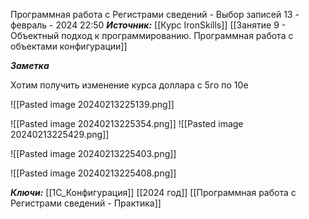 
Программная работа с Регистрами сведений - Выбор записей
 13 - февраль - 2024  22:50 
***Источник:***  [[Курс IronSkills]] [[Занятие 9 - Объектный подход к программированию. Программная работа с объектами конфигурации]]

***Заметка*** 

Хотим получить изменение курса доллара с 5го по 10е 

![[Pasted image 20240213225139.png]]


![[Pasted image 20240213225354.png]]
![[Pasted image 20240213225429.png]]

![[Pasted image 20240213225403.png]]

![[Pasted image 20240213225408.png]]


***Ключи:*** [[1С_Конфигурация]] [[2024 год]]  [[Программная работа с Регистрами сведений - Практика]]